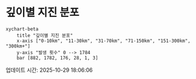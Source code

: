 # 깊이별 지진 분포

```mermaid
xychart-beta
    title "깊이별 지진 분포"
    x-axis ["0-10km", "11-30km", "31-70km", "71-150km", "151-300km", "300km+"]
    y-axis "발생 횟수" 0 --> 1784
    bar [882, 1782, 176, 28, 1, 3]
```

업데이트 시간: 2025-10-29 18:06:06
